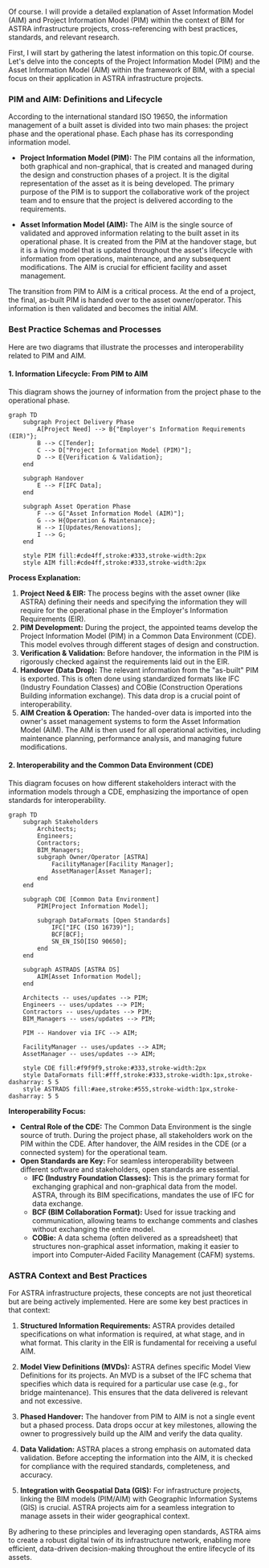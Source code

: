 Of course. I will provide a detailed explanation of Asset Information Model (AIM) and Project Information Model (PIM) within the context of BIM for ASTRA infrastructure projects, cross-referencing with best practices, standards, and relevant research.

First, I will start by gathering the latest information on this topic.Of course. Let's delve into the concepts of the Project Information Model (PIM) and the Asset Information Model (AIM) within the framework of BIM, with a special focus on their application in ASTRA infrastructure projects.

### PIM and AIM: Definitions and Lifecycle

According to the international standard ISO 19650, the information management of a built asset is divided into two main phases: the project phase and the operational phase. Each phase has its corresponding information model.

*   **Project Information Model (PIM):** The PIM contains all the information, both graphical and non-graphical, that is created and managed during the design and construction phases of a project. It is the digital representation of the asset as it is being developed. The primary purpose of the PIM is to support the collaborative work of the project team and to ensure that the project is delivered according to the requirements.

*   **Asset Information Model (AIM):** The AIM is the single source of validated and approved information relating to the built asset in its operational phase. It is created from the PIM at the handover stage, but it is a living model that is updated throughout the asset's lifecycle with information from operations, maintenance, and any subsequent modifications. The AIM is crucial for efficient facility and asset management.

The transition from PIM to AIM is a critical process. At the end of a project, the final, as-built PIM is handed over to the asset owner/operator. This information is then validated and becomes the initial AIM.

### Best Practice Schemas and Processes

Here are two diagrams that illustrate the processes and interoperability related to PIM and AIM.

#### 1. Information Lifecycle: From PIM to AIM

This diagram shows the journey of information from the project phase to the operational phase.

````mermaid
graph TD
    subgraph Project Delivery Phase
        A[Project Need] --> B{"Employer's Information Requirements (EIR)"};
        B --> C[Tender];
        C --> D["Project Information Model (PIM)"];
        D --> E{Verification & Validation};
    end

    subgraph Handover
        E --> F[IFC Data];
    end

    subgraph Asset Operation Phase
        F --> G["Asset Information Model (AIM)"];
        G --> H{Operation & Maintenance};
        H --> I[Updates/Renovations];
        I --> G;
    end

    style PIM fill:#cde4ff,stroke:#333,stroke-width:2px
    style AIM fill:#cde4ff,stroke:#333,stroke-width:2px
````

**Process Explanation:**

1.  **Project Need & EIR:** The process begins with the asset owner (like ASTRA) defining their needs and specifying the information they will require for the operational phase in the Employer's Information Requirements (EIR).
2.  **PIM Development:** During the project, the appointed teams develop the Project Information Model (PIM) in a Common Data Environment (CDE). This model evolves through different stages of design and construction.
3.  **Verification & Validation:** Before handover, the information in the PIM is rigorously checked against the requirements laid out in the EIR.
4.  **Handover (Data Drop):** The relevant information from the "as-built" PIM is exported. This is often done using standardized formats like IFC (Industry Foundation Classes) and COBie (Construction Operations Building information exchange). This data drop is a crucial point of interoperability.
5.  **AIM Creation & Operation:** The handed-over data is imported into the owner's asset management systems to form the Asset Information Model (AIM). The AIM is then used for all operational activities, including maintenance planning, performance analysis, and managing future modifications.

#### 2. Interoperability and the Common Data Environment (CDE)

This diagram focuses on how different stakeholders interact with the information models through a CDE, emphasizing the importance of open standards for interoperability.

````mermaid
graph TD
    subgraph Stakeholders
        Architects;
        Engineers;
        Contractors;
        BIM_Managers;
        subgraph Owner/Operator [ASTRA]
            FacilityManager[Facility Manager];
            AssetManager[Asset Manager];
        end
    end

    subgraph CDE [Common Data Environment]
        PIM[Project Information Model];

        subgraph DataFormats [Open Standards]
            IFC["IFC (ISO 16739)"];
            BCF[BCF];
            SN_EN_ISO[ISO 90650];
        end
    end

    subgraph ASTRADS [ASTRA DS]
        AIM[Asset Information Model];
    end

    Architects -- uses/updates --> PIM;
    Engineers -- uses/updates --> PIM;
    Contractors -- uses/updates --> PIM;
    BIM_Managers -- uses/updates --> PIM;

    PIM -- Handover via IFC --> AIM;

    FacilityManager -- uses/updates --> AIM;
    AssetManager -- uses/updates --> AIM;

    style CDE fill:#f9f9f9,stroke:#333,stroke-width:2px
    style DataFormats fill:#fff,stroke:#333,stroke-width:1px,stroke-dasharray: 5 5
    style ASTRADS fill:#aee,stroke:#555,stroke-width:1px,stroke-dasharray: 5 5

````

**Interoperability Focus:**

*   **Central Role of the CDE:** The Common Data Environment is the single source of truth. During the project phase, all stakeholders work on the PIM within the CDE. After handover, the AIM resides in the CDE (or a connected system) for the operational team.
*   **Open Standards are Key:** For seamless interoperability between different software and stakeholders, open standards are essential.
    *   **IFC (Industry Foundation Classes):** This is the primary format for exchanging graphical and non-graphical data from the model. ASTRA, through its BIM specifications, mandates the use of IFC for data exchange.
    *   **BCF (BIM Collaboration Format):** Used for issue tracking and communication, allowing teams to exchange comments and clashes without exchanging the entire model.
    *   **COBie:** A data schema (often delivered as a spreadsheet) that structures non-graphical asset information, making it easier to import into Computer-Aided Facility Management (CAFM) systems.

### ASTRA Context and Best Practices

For ASTRA infrastructure projects, these concepts are not just theoretical but are being actively implemented. Here are some key best practices in that context:

1.  **Structured Information Requirements:** ASTRA provides detailed specifications on what information is required, at what stage, and in what format. This clarity in the EIR is fundamental for receiving a useful AIM.

2.  **Model View Definitions (MVDs):** ASTRA defines specific Model View Definitions for its projects. An MVD is a subset of the IFC schema that specifies which data is required for a particular use case (e.g., for bridge maintenance). This ensures that the data delivered is relevant and not excessive.

3.  **Phased Handover:** The handover from PIM to AIM is not a single event but a phased process. Data drops occur at key milestones, allowing the owner to progressively build up the AIM and verify the data quality.

4.  **Data Validation:** ASTRA places a strong emphasis on automated data validation. Before accepting the information into the AIM, it is checked for compliance with the required standards, completeness, and accuracy.

5.  **Integration with Geospatial Data (GIS):** For infrastructure projects, linking the BIM models (PIM/AIM) with Geographic Information Systems (GIS) is crucial. ASTRA projects aim for a seamless integration to manage assets in their wider geographical context.

By adhering to these principles and leveraging open standards, ASTRA aims to create a robust digital twin of its infrastructure network, enabling more efficient, data-driven decision-making throughout the entire lifecycle of its assets.
